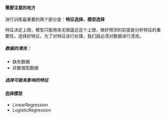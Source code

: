 #### 需要注意的地方

进行训练最重要的两个部分是：**特征选择、模型选择**

特征决定上限，模型只能用来无限逼近这个上限，做好预测的前提是分析特征的重要性，选择好特征，为了对特征进行处理，我们就必须对数据进行清洗。

##### 数据的清洗：

- 缺失数据
- 非数值型数据

##### 选择可能有影响的特征

#### 选择模型

- LinearRegression
- LogisticRegression

